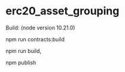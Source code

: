 # erc20_asset_grouping

Build: (node version 10.21.0)

npm run contracts:build

npm run build,

npm publish
